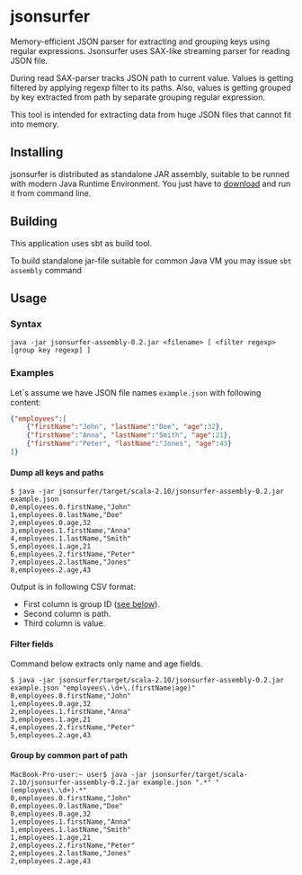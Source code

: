# jsonsurfer
Memory-efficient JSON parser for extracting and grouping keys using regular expressions. Jsonsurfer uses SAX-like streaming parser for reading JSON file.

During read SAX-parser tracks JSON path to current value. Values is getting filtered by applying regexp filter to its paths. Also, values is getting grouped by key extracted from path by separate grouping regular expression.

This tool is intended for extracting data from huge JSON files that cannot fit into memory.

## Installing
jsonsurfer is distributed as standalone JAR assembly, suitable to be runned with modern Java Runtime Environment.
You just have to [download](https://github.com/Snawoot/jsonsurfer/releases/download/v0.2/jsonsurfer-assembly-0.2.jar) and run it from command line.

## Building
This application uses sbt as build tool.

To build standalone jar-file suitable for common Java VM you may issue `sbt assembly` command

## Usage
### Syntax
```
java -jar jsonsurfer-assembly-0.2.jar <filename> [ <filter regexp> [group key regexp] ]
```

### Examples

Let\`s assume we have JSON file names `example.json` with following content:
```json
{"employees":[
    {"firstName":"John", "lastName":"Doe", "age":32},
    {"firstName":"Anna", "lastName":"Smith", "age":21},
    {"firstName":"Peter", "lastName":"Jones", "age":43}
]}
```

#### Dump all keys and paths

```
$ java -jar jsonsurfer/target/scala-2.10/jsonsurfer-assembly-0.2.jar example.json
0,employees.0.firstName,"John"
1,employees.0.lastName,"Doe"
2,employees.0.age,32
3,employees.1.firstName,"Anna"
4,employees.1.lastName,"Smith"
5,employees.1.age,21
6,employees.2.firstName,"Peter"
7,employees.2.lastName,"Jones"
8,employees.2.age,43
```

Output is in following CSV format:
* First column is group ID ([see below](https://github.com/Snawoot/jsonsurfer/tree/master#group-by-common-part-of-path)).
* Second column is path.
* Third column is value.

#### Filter fields

Command below extracts only name and age fields.
```
$ java -jar jsonsurfer/target/scala-2.10/jsonsurfer-assembly-0.2.jar example.json "employees\.\d+\.(firstName|age)"
0,employees.0.firstName,"John"
1,employees.0.age,32
2,employees.1.firstName,"Anna"
3,employees.1.age,21
4,employees.2.firstName,"Peter"
5,employees.2.age,43
```

#### Group by common part of path
```
MacBook-Pro-user:~ user$ java -jar jsonsurfer/target/scala-2.10/jsonsurfer-assembly-0.2.jar example.json ".*" "(employees\.\d+).*"
0,employees.0.firstName,"John"
0,employees.0.lastName,"Doe"
0,employees.0.age,32
1,employees.1.firstName,"Anna"
1,employees.1.lastName,"Smith"
1,employees.1.age,21
2,employees.2.firstName,"Peter"
2,employees.2.lastName,"Jones"
2,employees.2.age,43
```
